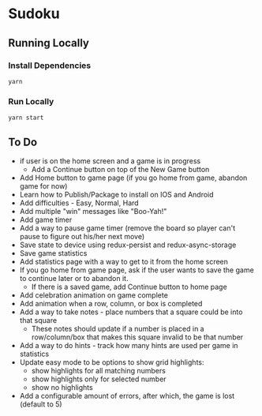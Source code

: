 # Sudoku

## Running Locally

### Install Dependencies

`yarn`

### Run Locally

`yarn start`

## To Do

- if user is on the home screen and a game is in progress
  - Add a Continue button on top of the New Game button
- Add Home button to game page (if you go home from game, abandon game for now)
- Learn how to Publish/Package to install on IOS and Android
- Add difficulties - Easy, Normal, Hard
- Add multiple "win" messages like "Boo-Yah!"
- Add game timer
- Add a way to pause game timer (remove the board so player can't pause to figure out his/her next move)
- Save state to device using redux-persist and redux-async-storage
- Save game statistics
- Add statistics page with a way to get to it from the home screen
- If you go home from game page, ask if the user wants to save the game to continue later or to abandon it.
  - If there is a saved game, add Continue button to home page
- Add celebration animation on game complete
- Add animation when a row, column, or box is completed
- Add a way to take notes - place numbers that a square could be into that square
  - These notes should update if a number is placed in a row/column/box that makes this square invalid to be that number
- Add a way to do hints - track how many hints are used per game in statistics
- Update easy mode to be options to show grid highlights:
  - show highlights for all matching numbers
  - show highlights only for selected number
  - show no highlights
- Add a configurable amount of errors, after which, the game is lost (default to 5)